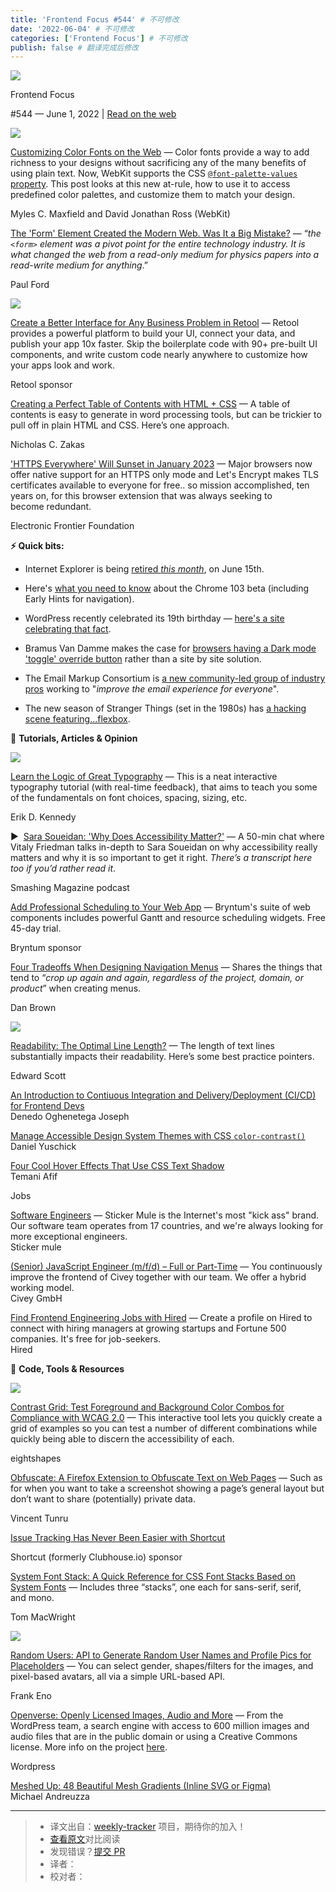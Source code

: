 ```yaml
---
title: 'Frontend Focus #544' # 不可修改
date: '2022-06-04' # 不可修改
categories: ['Frontend Focus'] # 不可修改
publish: false # 翻译完成后修改
---
```


<!--以上是预览信息，图片一张或限制百字左右，前者优先，全文请使用二级及以下标题-->
<!-- more -->

[![](https://res.cloudinary.com/cpress/image/upload/v1602675575/hhmdxfk96fnbq3effjk1.png)](https://frontendfoc.us/link/124223/web)

Frontend Focus

#​544 — June 1, 2022 | [Read on the web](https://frontendfoc.us/link/124224/web)

[![](https://res.cloudinary.com/cpress/image/upload/w_1280,e_sharpen:60/v1654087865/fvsrfhyccbtqyq9h8683.png)](https://frontendfoc.us/link/124225/web)

[Customizing Color Fonts on the Web](https://frontendfoc.us/link/124225/web "webkit.org") — Color fonts provide a way to add richness to your designs without sacrificing any of the many benefits of using plain text. Now, WebKit supports the CSS [`@font-palette-values` property](https://frontendfoc.us/link/124226/web). This post looks at this new at-rule, how to use it to access predefined color palettes, and customize them to match your design.

Myles C. Maxfield and David Jonathan Ross (WebKit)

[The 'Form' Element Created the Modern Web. Was It a Big Mistake?](https://frontendfoc.us/link/124227/web "www.wired.com") — “_the `<form>` element was a pivot point for the entire technology industry. It is what changed the web from a read-only medium for physics papers into a read-write medium for anything_.”

Paul Ford

[![](https://copm.s3.amazonaws.com/a522c5eb.png)](https://frontendfoc.us/link/124254/web)

[Create a Better Interface for Any Business Problem in Retool](https://frontendfoc.us/link/124254/web "retool.com") — Retool provides a powerful platform to build your UI, connect your data, and publish your app 10x faster. Skip the boilerplate code with 90+ pre-built UI components, and write custom code nearly anywhere to customize how your apps look and work.

Retool sponsor

[Creating a Perfect Table of Contents with HTML + CSS](https://frontendfoc.us/link/124228/web "css-tricks.com") — A table of contents is easy to generate in word processing tools, but can be trickier to pull off in plain HTML and CSS. Here’s one approach.

Nicholas C. Zakas

['HTTPS Everywhere' Will Sunset in January 2023](https://frontendfoc.us/link/124229/web "www.eff.org") — Major browsers now offer native support for an HTTPS only mode and Let's Encrypt makes TLS certificates available to everyone for free.. so mission accomplished, ten years on, for this browser extension that was always seeking to become redundant.

Electronic Frontier Foundation

**⚡️ Quick bits:**

*   Internet Explorer is being [retired _this month_](https://frontendfoc.us/link/124230/web), on June 15th.
    
*   Here's [what you need to know](https://frontendfoc.us/link/124231/web) about the Chrome 103 beta (including Early Hints for navigation).
    
*   WordPress recently celebrated its 19th birthday — [here's a site celebrating that fact](https://frontendfoc.us/link/124232/web).
    
*   Bramus Van Damme makes the case for [browsers having a Dark mode 'toggle' override button](https://frontendfoc.us/link/124233/web) rather than a site by site solution.
    
*   The Email Markup Consortium is [a new community-led group of industry pros](https://frontendfoc.us/link/124234/web) working to "_improve the email experience for everyone_".
    
*   The new season of Stranger Things (set in the 1980s) has [a hacking scene featuring...flexbox](https://frontendfoc.us/link/124235/web).
    

📙 **Tutorials, Articles & Opinion**

[![](https://res.cloudinary.com/cpress/image/upload/w_1280,e_sharpen:60/v1654076941/ofqx55rroro6do6nyjjl.png)](https://frontendfoc.us/link/124236/web)

[Learn the Logic of Great Typography](https://frontendfoc.us/link/124236/web "learnui.design") — This is a neat interactive typography tutorial (with real-time feedback), that aims to teach you some of the fundamentals on font choices, spacing, sizing, etc.

Erik D. Kennedy

▶  [Sara Soueidan: 'Why Does Accessibility Matter?'](https://frontendfoc.us/link/124237/web "www.smashingmagazine.com") — A 50-min chat where Vitaly Friedman talks in-depth to Sara Soueidan on why accessibility really matters and why it is so important to get it right. _There’s a transcript here too if you’d rather read it_.

Smashing Magazine podcast

[Add Professional Scheduling to Your Web App](https://frontendfoc.us/link/124238/web "www.bryntum.com") — Bryntum's suite of web components includes powerful Gantt and resource scheduling widgets. Free 45-day trial.

Bryntum sponsor

[Four Tradeoffs When Designing Navigation Menus](https://frontendfoc.us/link/124239/web "medium.com") — Shares the things that tend to “_crop up again and again, regardless of the project, domain, or product_” when creating menus.

Dan Brown

[![](https://res.cloudinary.com/cpress/image/upload/w_1280,e_sharpen:60/v1654087218/akivm3gj4bgpl5gpg3b4.jpg)](https://frontendfoc.us/link/124240/web)

[Readability: The Optimal Line Length?](https://frontendfoc.us/link/124240/web "baymard.com") — The length of text lines substantially impacts their readability. Here’s some best practice pointers.

Edward Scott

[An Introduction to Contiuous Integration and Delivery/Deployment (CI/CD) for Frontend Devs](https://frontendfoc.us/link/124241/web)  
Denedo Oghenetega Joseph

[Manage Accessible Design System Themes with CSS `color-contrast()`](https://frontendfoc.us/link/124242/web)  
Daniel Yuschick

[Four Cool Hover Effects That Use CSS Text Shadow](https://frontendfoc.us/link/124243/web)  
Temani Afif

Jobs

[Software Engineers](https://frontendfoc.us/link/124244/web) — Sticker Mule is the Internet's most "kick ass" brand. Our software team operates from 17 countries, and we're always looking for more exceptional engineers.  
Sticker mule

[(Senior) JavaScript Engineer (m/f/d) – Full or Part-Time](https://frontendfoc.us/link/124245/web) — You continuously improve the frontend of Civey together with our team. We offer a hybrid working model.  
Civey GmbH

[Find Frontend Engineering Jobs with Hired](https://frontendfoc.us/link/124246/web) — Create a profile on Hired to connect with hiring managers at growing startups and Fortune 500 companies. It's free for job-seekers.  
Hired

🔧 **Code, Tools & Resources**

[![](https://res.cloudinary.com/cpress/image/upload/w_1280,e_sharpen:60/n5b4juitz8svvz0ingwn.jpg)](https://frontendfoc.us/link/124248/web)

[Contrast Grid: Test Foreground and Background Color Combos for Compliance with WCAG 2.0](https://frontendfoc.us/link/124248/web "contrast-grid.eightshapes.com") — This interactive tool lets you quickly create a grid of examples so you can test a number of different combinations while quickly being able to discern the accessibility of each.

eightshapes

[Obfuscate: A Firefox Extension to Obfuscate Text on Web Pages](https://frontendfoc.us/link/124259/web "addons.mozilla.org") — Such as for when you want to take a screenshot showing a page’s general layout but don’t want to share (potentially) private data.

Vincent Tunru

[Issue Tracking Has Never Been Easier with Shortcut](https://frontendfoc.us/link/124249/web "shortcut.com")

Shortcut (formerly Clubhouse.io) sponsor

[System Font Stack: A Quick Reference for CSS Font Stacks Based on System Fonts](https://frontendfoc.us/link/124253/web "systemfontstack.com") — Includes three “stacks”, one each for sans-serif, serif, and mono.

Tom MacWright

[![](https://res.cloudinary.com/cpress/image/upload/w_1280,e_sharpen:60/v1654085902/b4j2ds6stvwxsgcrp16c.png)](https://frontendfoc.us/link/124247/web)

[Random Users: API to Generate Random User Names and Profile Pics for Placeholders](https://frontendfoc.us/link/124247/web "xsgames.co") — You can select gender, shapes/filters for the images, and pixel-based avatars, all via a simple URL-based API.

Frank Eno

[Openverse: Openly Licensed Images, Audio and More](https://frontendfoc.us/link/124251/web "wordpress.org") — From the WordPress team, a search engine with access to 600 million images and audio files that are in the public domain or using a Creative Commons license. More info on the project [here](https://frontendfoc.us/link/124252/web).

Wordpress

[Meshed Up: 48 Beautiful Mesh Gradients (Inline SVG or Figma)](https://frontendfoc.us/link/124250/web)  
Michael Andreuzza

---
> * 译文出自：[weekly-tracker](https://github.com/FEDarling/weekly-tracker) 项目，期待你的加入！
> * [查看原文](https://frontendfoc.us/issues/544)对比阅读
> * 发现错误？[提交 PR](https://github.com/FEDarling/weekly-tracker/blob/main/weeklys/frontend_focus/544)
> * 译者：
> * 校对者：
